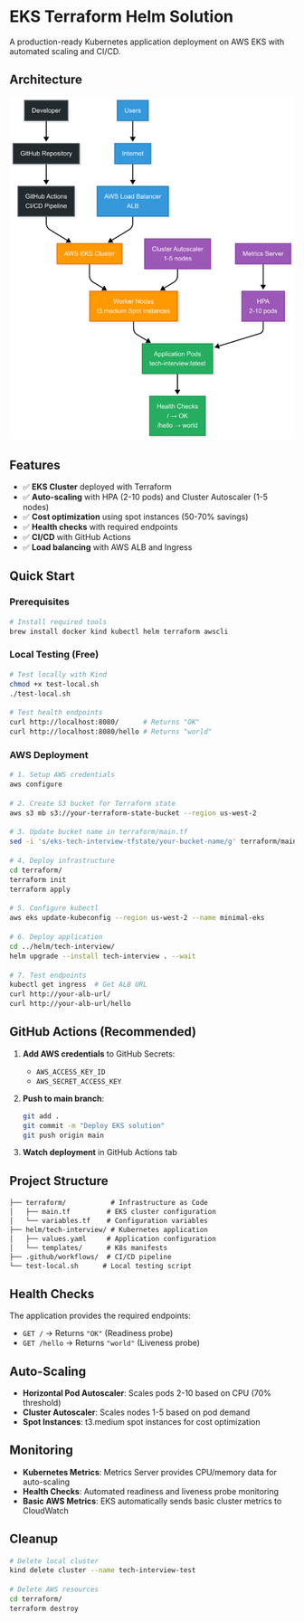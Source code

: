 
# EKS Terraform Helm Solution

A production-ready Kubernetes application deployment on AWS EKS with automated scaling and CI/CD.

## Architecture

![Architecture Diagram](Architecture_Diagram.png)

## Features

- ✅ **EKS Cluster** deployed with Terraform
- ✅ **Auto-scaling** with HPA (2-10 pods) and Cluster Autoscaler (1-5 nodes)
- ✅ **Cost optimization** using spot instances (50-70% savings)
- ✅ **Health checks** with required endpoints
- ✅ **CI/CD** with GitHub Actions
- ✅ **Load balancing** with AWS ALB and Ingress

## Quick Start

### Prerequisites

```bash
# Install required tools
brew install docker kind kubectl helm terraform awscli
```

### Local Testing (Free)

```bash
# Test locally with Kind
chmod +x test-local.sh
./test-local.sh

# Test health endpoints
curl http://localhost:8080/      # Returns "OK"
curl http://localhost:8080/hello # Returns "world"
```

### AWS Deployment

```bash
# 1. Setup AWS credentials
aws configure

# 2. Create S3 bucket for Terraform state
aws s3 mb s3://your-terraform-state-bucket --region us-west-2

# 3. Update bucket name in terraform/main.tf
sed -i 's/eks-tech-interview-tfstate/your-bucket-name/g' terraform/main.tf

# 4. Deploy infrastructure
cd terraform/
terraform init
terraform apply

# 5. Configure kubectl
aws eks update-kubeconfig --region us-west-2 --name minimal-eks

# 6. Deploy application
cd ../helm/tech-interview/
helm upgrade --install tech-interview . --wait

# 7. Test endpoints
kubectl get ingress  # Get ALB URL
curl http://your-alb-url/
curl http://your-alb-url/hello
```

## GitHub Actions (Recommended)

1. **Add AWS credentials** to GitHub Secrets:
   - `AWS_ACCESS_KEY_ID`
   - `AWS_SECRET_ACCESS_KEY`

2. **Push to main branch**:
   ```bash
   git add .
   git commit -m "Deploy EKS solution"
   git push origin main
   ```

3. **Watch deployment** in GitHub Actions tab

## Project Structure

```
├── terraform/           # Infrastructure as Code
│   ├── main.tf         # EKS cluster configuration
│   └── variables.tf    # Configuration variables
├── helm/tech-interview/ # Kubernetes application
│   ├── values.yaml     # Application configuration
│   └── templates/      # K8s manifests
├── .github/workflows/  # CI/CD pipeline
└── test-local.sh      # Local testing script
```

## Health Checks

The application provides the required endpoints:

- `GET /` → Returns `"OK"` (Readiness probe)
- `GET /hello` → Returns `"world"` (Liveness probe)

## Auto-Scaling

- **Horizontal Pod Autoscaler**: Scales pods 2-10 based on CPU (70% threshold)
- **Cluster Autoscaler**: Scales nodes 1-5 based on pod demand
- **Spot Instances**: t3.medium spot instances for cost optimization

## Monitoring

- **Kubernetes Metrics**: Metrics Server provides CPU/memory data for auto-scaling
- **Health Checks**: Automated readiness and liveness probe monitoring
- **Basic AWS Metrics**: EKS automatically sends basic cluster metrics to CloudWatch

## Cleanup

```bash
# Delete local cluster
kind delete cluster --name tech-interview-test

# Delete AWS resources
cd terraform/
terraform destroy
```






